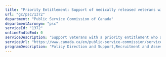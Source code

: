 ```yaml
---
title: "Priority Entitlement: Support of medically released veterans with a priority entitlement"
url: "gc/psc/1372"
department: "Public Service Commission of Canada"
departmentAcronym: "psc"
serviceId: "1372"
onlineEndtoEnd: 0
serviceDescription: "Support veterans with a priority entitlement who are registered in the Priority Information Management System (PIMS) to find alternate employment"
serviceUrl: "https://www.canada.ca/en/public-service-commission/services/information-priority-administration/orientation-program-persons-priority-entitlement/maximizing-priority-entitlement/guide.html"
programDescription: "Policy Direction and Support,Recruitment and Assessment Services"
---
```

